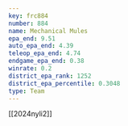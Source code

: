 ```yaml
---
key: frc884
number: 884
name: Mechanical Mules
epa_end: 9.51
auto_epa_end: 4.39
teleop_epa_end: 4.74
endgame_epa_end: 0.38
winrate: 0.2
district_epa_rank: 1252
district_epa_percentile: 0.3048
type: Team
---
```

[[2024nyli2]]
